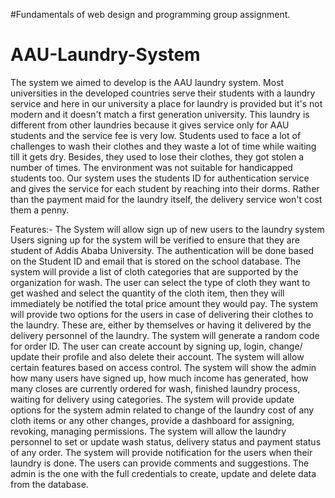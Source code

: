 #Fundamentals of web design and programming group assignment.
# AAU-Laundry-System

The system we aimed to develop is the  AAU laundry system. Most universities in the developed countries serve their students with  a laundry service and here in our university a place for laundry is provided but it's not modern and it doesn't match a first generation university.
This laundry is different from other laundries because it gives service only for AAU students and the service fee is very low. Students used to face a lot of challenges to wash their clothes and they waste a lot of time while waiting till it gets dry. Besides, they used to lose their clothes, they got stolen a number of times. The environment was not suitable for handicapped students too. Our system uses the students ID for authentication service and gives the service for each student by reaching into their dorms. Rather than the payment maid for the laundry itself, the delivery service won't cost them a penny. 

Features:-
 The System will allow sign up of new users to the laundry system 
Users signing up for the system will be verified to ensure that they are student of Addis Ababa University.
 The authentication will be done based on the Student ID and email that is stored on the school database.
 The system will provide a list of cloth categories that are supported by the organization for wash.
 The user can select the type of cloth they want to get washed and select the quantity of the cloth item, then they will immediately be notified the total price amount they would pay.
 The system will provide two options for the users in case of delivering their clothes to the laundry. These are, either by themselves or having it delivered by the delivery personnel of the laundry.
 The system will generate a random code for order ID.
 The user can  create account by signing up, login, change/ update their profile and also delete their account.
 The system will allow certain features based on access control.
 The system will show the admin how many users have signed up, how much income has generated,  how many closes are currently ordered for wash, finished laundry process, waiting for delivery using categories.
 The system will provide update options for the system admin related to change of the laundry cost of any cloth items or any other changes, provide a dashboard for assigning, revoking, managing permissions.
 The system will allow the laundry personnel to set or update wash status, delivery status and payment status of any order.
 The system will provide notification for the users when their laundry is done.
 The users can provide comments and suggestions.
 The admin is the one with the full credentials to create, update and delete data from the database. 
